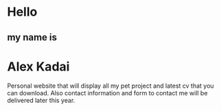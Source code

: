# Hello
## my name is 
# Alex Kadai

Personal website that will display all my pet project and latest cv that you can download.
Also contact information and form to contact me will be delivered later this year.
